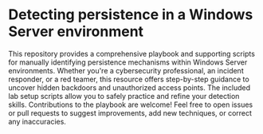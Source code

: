 # Detecting persistence in a Windows Server environment
This repository provides a comprehensive playbook and supporting scripts for manually identifying persistence mechanisms within Windows Server environments.
Whether you're a cybersecurity professional, an incident responder, or a red teamer, this resource offers step-by-step guidance to uncover hidden backdoors and unauthorized access points. The included lab setup scripts allow you to safely practice and refine your detection skills.
Contributions to the playbook are welcome! Feel free to open issues or pull requests to suggest improvements, add new techniques, or correct any inaccuracies.